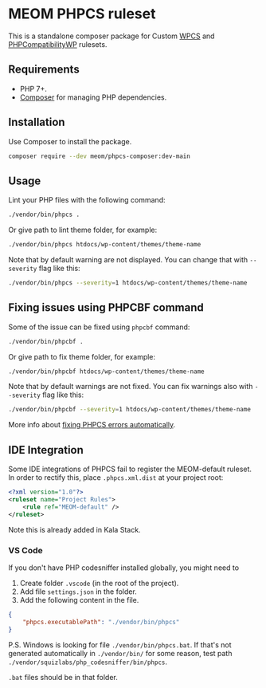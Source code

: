 # MEOM PHPCS ruleset

This is a standalone composer package for Custom [WPCS](https://github.com/WordPress-Coding-Standards/WordPress-Coding-Standards) and [PHPCompatibilityWP](https://github.com/PHPCompatibility/PHPCompatibilityWP)  rulesets.

## Requirements

* PHP 7+.
* [Composer](https://getcomposer.org/) for managing PHP dependencies.

## Installation

Use Composer to install the package.

```bash
composer require --dev meom/phpcs-composer:dev-main
```

## Usage

Lint your PHP files with the following command:

```bash
./vendor/bin/phpcs .
```

Or give path to lint theme folder, for example:

```bash
./vendor/bin/phpcs htdocs/wp-content/themes/theme-name
```

Note that by default warning are not displayed. You can change that with `--severity` flag like this:

```bash
./vendor/bin/phpcs --severity=1 htdocs/wp-content/themes/theme-name
```

## Fixing issues using PHPCBF command

Some of the issue can be fixed using `phpcbf` command:

```bash
./vendor/bin/phpcbf .
```

Or give path to fix theme folder, for example:

```bash
./vendor/bin/phpcbf htdocs/wp-content/themes/theme-name
```

Note that by default warnings are not fixed. You can fix warnings also  with `--severity` flag like this:

```bash
./vendor/bin/phpcbf --severity=1 htdocs/wp-content/themes/theme-name
```

More info about [fixing PHPCS errors automatically](https://github.com/squizlabs/PHP_CodeSniffer/wiki/Fixing-Errors-Automatically).

## IDE Integration

Some IDE integrations of PHPCS fail to register the MEOM-default ruleset. In order to rectify this, place `.phpcs.xml.dist` at your project root:

```xml
<?xml version="1.0"?>
<ruleset name="Project Rules">
    <rule ref="MEOM-default" />
</ruleset>
```

Note this is already added in Kala Stack.

### VS Code

If you don't have PHP codesniffer installed globally, you might need to

1. Create folder `.vscode` (in the root of the project).
1. Add file `settings.json` in the folder.
1. Add the following content in the file.

```json
{
    "phpcs.executablePath": "./vendor/bin/phpcs"
}
```

P.S. Windows is looking for file `./vendor/bin/phpcs.bat`. If that's not generated automatically in `./vendor/bin/` for some reason, test path `./vendor/squizlabs/php_codesniffer/bin/phpcs`.

`.bat` files should be in that folder.
